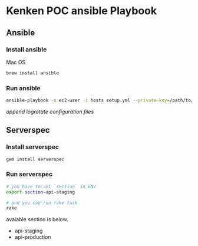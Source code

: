 # Kenken POC ansible Playbook

## Ansible

### Install ansible

Mac OS

```bash
brew install ansible
```

### Run ansible

```bash
ansible-playbook -u ec2-user -i hosts setup.yml --private-key=/path/to/${KEY_FILE}
```

*append logrotate configuration files*

## Serverspec

### Install serverspec

```bash
gem install serverspec
```

### Run serverspec

```bash
# you have to set `section` in ENV
export section=api-staging

# and you can run rake task
rake
```

avaiable section is below.

- api-staging
- api-production
